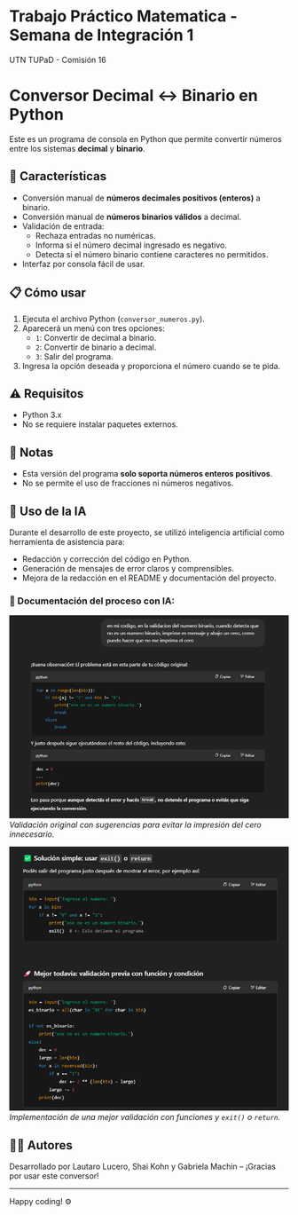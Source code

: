 # Trabajo Práctico Matematica - Semana de Integración 1

UTN TUPaD - Comisión 16

# Conversor Decimal ↔ Binario en Python

Este es un programa de consola en Python que permite convertir números entre los sistemas **decimal** y **binario**.

## 🚀 Características

- Conversión manual de **números decimales positivos (enteros)** a binario.
- Conversión manual de **números binarios válidos** a decimal.
- Validación de entrada:
  - Rechaza entradas no numéricas.
  - Informa si el número decimal ingresado es negativo.
  - Detecta si el número binario contiene caracteres no permitidos.
- Interfaz por consola fácil de usar.

## 📋 Cómo usar

1. Ejecuta el archivo Python (`conversor_numeros.py`).
2. Aparecerá un menú con tres opciones:
   - `1`: Convertir de decimal a binario.
   - `2`: Convertir de binario a decimal.
   - `3`: Salir del programa.
3. Ingresa la opción deseada y proporciona el número cuando se te pida.

## ⚠️ Requisitos

- Python 3.x
- No se requiere instalar paquetes externos.

## 📌 Notas

- Esta versión del programa **solo soporta números enteros positivos**.
- No se permite el uso de fracciones ni números negativos.

## 🧠 Uso de la IA

Durante el desarrollo de este proyecto, se utilizó inteligencia artificial como herramienta de asistencia para:

- Redacción y corrección del código en Python.
- Generación de mensajes de error claros y comprensibles.
- Mejora de la redacción en el README y documentación del proyecto.

### 📸 Documentación del proceso con IA:

![Mejora con IA - Parte 1](./img/Mejora%20ia_1.png)  
*Validación original con sugerencias para evitar la impresión del cero innecesario.*

![Mejora con IA - Parte 2](./img/Mejora%20ia_2.png)  
*Implementación de una mejor validación con funciones y `exit()` o `return`.*

## 🧑‍💻 Autores

Desarrollado por Lautaro Lucero, Shai Kohn y Gabriela Machin – ¡Gracias por usar este conversor!

---

Happy coding! ⚙️